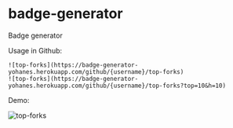 # badge-generator

Badge generator 

Usage in Github:

```
![top-forks](https://badge-generator-yohanes.herokuapp.com/github/{username}/top-forks)
![top-forks](https://badge-generator-yohanes.herokuapp.com/github/{username}/top-forks?top=10&h=10)
```

Demo:

![top-forks](https://badge-generator-yohanes.herokuapp.com/github/yohanesgultom/top-forks)
